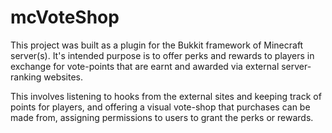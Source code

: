 # mcVoteShop
This project was built as a plugin for the Bukkit framework of Minecraft server(s). It's intended purpose is to offer
perks and rewards to players in exchange for vote-points that are earnt and awarded via external server-ranking websites.

This involves listening to hooks from the external sites and keeping track of points for players, and offering a visual vote-shop
that purchases can be made from, assigning permissions to users to grant the perks or rewards. 

